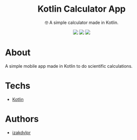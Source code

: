 <div align="center">    
  <h1>Kotlin Calculator App</h1>
  
  <p>🤓 A simple calculator made in Kotlin.</p>
  
  <p>
    <img src="https://img.shields.io/badge/Type-Portfolio-green?&style=for-the-badge&labelColor=black">
    <img src="https://img.shields.io/badge/Language-Kotlin-9966FF?&style=for-the-badge&labelColor=black">
    <img src="https://img.shields.io/badge/Plataform-Mobile-blueviolet?&style=for-the-badge&labelColor=black">
  </p>
</div>

# About

A simple mobile app made in Kotlin to do scientific calculations.

# Techs

 - [Kotlin](https://developer.android.com/)

# Authors

- [izakdvlpr](https://github.com/izakdvlpr)
